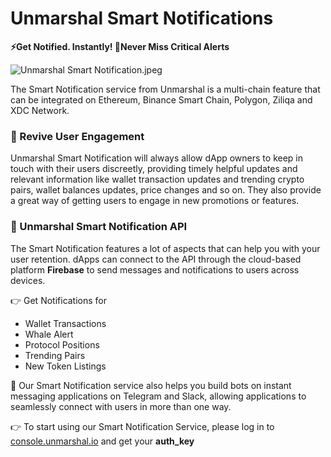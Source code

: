 # Unmarshal Smart Notifications
**⚡️Get Notified. Instantly! 🔔Never Miss Critical Alerts**

![Unmarshal Smart Notification.jpeg](https://stoplight.io/api/v1/projects/cHJqOjk4NzE5/images/VeCx5Al40CE)

The Smart Notification service from Unmarshal is a multi-chain feature that can be integrated on Ethereum, Binance Smart Chain, Polygon, Ziliqa and XDC Network.

### 🔄 Revive User Engagement
Unmarshal Smart Notification will always allow dApp owners to keep in touch with their users discreetly, providing timely helpful updates and relevant information like wallet transaction updates and trending crypto pairs, wallet balances updates, price changes and so on. They also provide a great way of getting users to engage in new promotions or features.

### 💬 Unmarshal Smart Notification API

The Smart Notification features a lot of aspects that can help you with your user retention. dApps can connect to the API through the cloud-based platform **Firebase** to send messages and notifications to users across devices.

👉 Get Notifications for
- Wallet Transactions
- Whale Alert
- Protocol Positions
- Trending Pairs
- New Token Listings

🤖 Our Smart Notification service also helps you build bots on instant messaging applications on Telegram and Slack, allowing applications to seamlessly connect with users in more than one way.

👉 To start using our Smart Notification Service, please log in to [console.unmarshal.io](https://console.unmarshal.io) and get your **auth_key**
